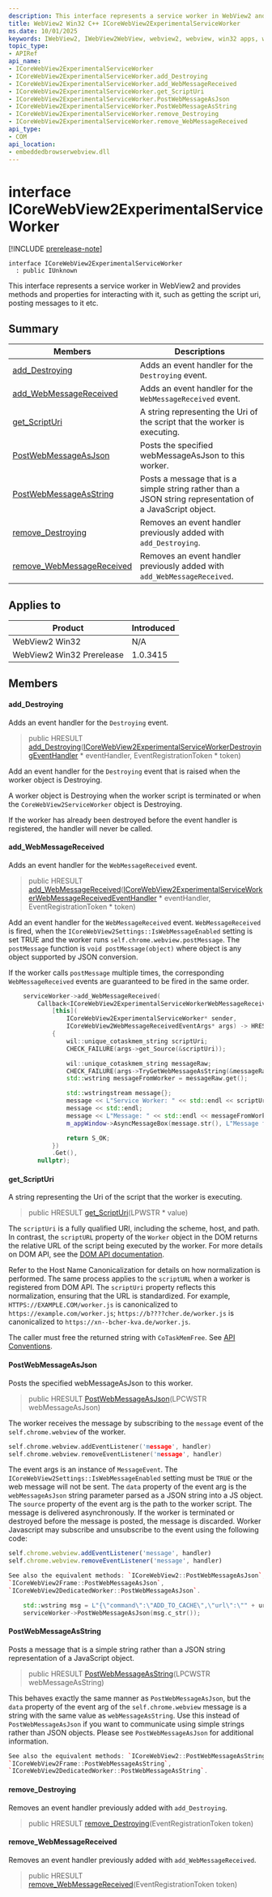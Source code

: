 ```yaml
---
description: This interface represents a service worker in WebView2 and provides methods and properties for interacting with it, such as getting the script uri, posting messages to it etc.
title: WebView2 Win32 C++ ICoreWebView2ExperimentalServiceWorker
ms.date: 10/01/2025
keywords: IWebView2, IWebView2WebView, webview2, webview, win32 apps, win32, edge, ICoreWebView2, ICoreWebView2Controller, browser control, edge html, ICoreWebView2ExperimentalServiceWorker
topic_type: 
- APIRef
api_name:
- ICoreWebView2ExperimentalServiceWorker
- ICoreWebView2ExperimentalServiceWorker.add_Destroying
- ICoreWebView2ExperimentalServiceWorker.add_WebMessageReceived
- ICoreWebView2ExperimentalServiceWorker.get_ScriptUri
- ICoreWebView2ExperimentalServiceWorker.PostWebMessageAsJson
- ICoreWebView2ExperimentalServiceWorker.PostWebMessageAsString
- ICoreWebView2ExperimentalServiceWorker.remove_Destroying
- ICoreWebView2ExperimentalServiceWorker.remove_WebMessageReceived
api_type:
- COM
api_location:
- embeddedbrowserwebview.dll
---
```


# interface ICoreWebView2ExperimentalServiceWorker

[!INCLUDE [prerelease-note](../includes/prerelease-note.md)]

```
interface ICoreWebView2ExperimentalServiceWorker
  : public IUnknown
```

This interface represents a service worker in WebView2 and provides methods and properties for interacting with it, such as getting the script uri, posting messages to it etc.

## Summary

 Members                        | Descriptions
--------------------------------|---------------------------------------------
[add_Destroying](#add_destroying) | Adds an event handler for the `Destroying` event.
[add_WebMessageReceived](#add_webmessagereceived) | Adds an event handler for the `WebMessageReceived` event.
[get_ScriptUri](#get_scripturi) | A string representing the Uri of the script that the worker is executing.
[PostWebMessageAsJson](#postwebmessageasjson) | Posts the specified webMessageAsJson to this worker.
[PostWebMessageAsString](#postwebmessageasstring) | Posts a message that is a simple string rather than a JSON string representation of a JavaScript object.
[remove_Destroying](#remove_destroying) | Removes an event handler previously added with `add_Destroying`.
[remove_WebMessageReceived](#remove_webmessagereceived) | Removes an event handler previously added with `add_WebMessageReceived`.

## Applies to

Product                         | Introduced
--------------------------------|---------------------------------------------
WebView2 Win32            |    N/A
WebView2 Win32 Prerelease |    1.0.3415

## Members

#### add_Destroying

Adds an event handler for the `Destroying` event.

> public HRESULT [add_Destroying](#add_destroying)([ICoreWebView2ExperimentalServiceWorkerDestroyingEventHandler](icorewebview2experimentalserviceworkerdestroyingeventhandler.md#icorewebview2experimentalserviceworkerdestroyingeventhandler) * eventHandler, EventRegistrationToken * token)

Add an event handler for the `Destroying` event that is raised when the worker object is Destroying.

A worker object is Destroying when the worker script is terminated or when the `CoreWebView2ServiceWorker` object is Destroying.

If the worker has already been destroyed before the event handler is registered, the handler will never be called.

#### add_WebMessageReceived

Adds an event handler for the `WebMessageReceived` event.

> public HRESULT [add_WebMessageReceived](#add_webmessagereceived)([ICoreWebView2ExperimentalServiceWorkerWebMessageReceivedEventHandler](icorewebview2experimentalserviceworkerwebmessagereceivedeventhandler.md#icorewebview2experimentalserviceworkerwebmessagereceivedeventhandler) * eventHandler, EventRegistrationToken * token)

Add an event handler for the `WebMessageReceived` event. `WebMessageReceived` is fired, when the `ICoreWebView2Settings::IsWebMessageEnabled` setting is set TRUE and the worker runs `self.chrome.webview.postMessage`. The `postMessage` function is `void postMessage(object)` where object is any object supported by JSON conversion.

If the worker calls `postMessage` multiple times, the corresponding `WebMessageReceived` events are guaranteed to be fired in the same order.

```cpp
    serviceWorker->add_WebMessageReceived(
        Callback<ICoreWebView2ExperimentalServiceWorkerWebMessageReceivedEventHandler>(
            [this](
                ICoreWebView2ExperimentalServiceWorker* sender,
                ICoreWebView2WebMessageReceivedEventArgs* args) -> HRESULT
            {
                wil::unique_cotaskmem_string scriptUri;
                CHECK_FAILURE(args->get_Source(&scriptUri));

                wil::unique_cotaskmem_string messageRaw;
                CHECK_FAILURE(args->TryGetWebMessageAsString(&messageRaw));
                std::wstring messageFromWorker = messageRaw.get();

                std::wstringstream message{};
                message << L"Service Worker: " << std::endl << scriptUri.get() << std::endl;
                message << std::endl;
                message << L"Message: " << std::endl << messageFromWorker << std::endl;
                m_appWindow->AsyncMessageBox(message.str(), L"Message from Service Worker");

                return S_OK;
            })
            .Get(),
        nullptr);
```

#### get_ScriptUri

A string representing the Uri of the script that the worker is executing.

> public HRESULT [get_ScriptUri](#get_scripturi)(LPWSTR * value)

The `scriptUri` is a fully qualified URI, including the scheme, host, and path. In contrast, the `scriptURL` property of the `Worker` object in the DOM returns the relative URL of the script being executed by the worker. For more details on DOM API, see the [DOM API documentation](https://developer.mozilla.org/docs/Web/API/Worker/scriptURL).

Refer to the Host Name Canonicalization for details on how normalization is performed. The same process applies to the `scriptURL` when a worker is registered from DOM API. The `scriptUri` property reflects this normalization, ensuring that the URL is standardized. For example, `HTTPS://EXAMPLE.COM/worker.js` is canonicalized to `https://example.com/worker.js`; `https://b????cher.de/worker.js` is canonicalized to `https://xn--bcher-kva.de/worker.js`.

The caller must free the returned string with `CoTaskMemFree`. See [API Conventions](/microsoft-edge/webview2/concepts/win32-api-conventions#strings).

#### PostWebMessageAsJson

Posts the specified webMessageAsJson to this worker.

> public HRESULT [PostWebMessageAsJson](#postwebmessageasjson)(LPCWSTR webMessageAsJson)

The worker receives the message by subscribing to the `message` event of the `self.chrome.webview` of the worker.

```cpp
self.chrome.webview.addEventListener('message', handler)
self.chrome.webview.removeEventListener('message', handler)
```

The event args is an instance of `MessageEvent`. The `ICoreWebView2Settings::IsWebMessageEnabled` setting must be `TRUE` or the web message will not be sent. The `data` property of the event arg is the `webMessageAsJson` string parameter parsed as a JSON string into a JS object. The `source` property of the event arg is the path to the worker script. The message is delivered asynchronously. If the worker is terminated or destroyed before the message is posted, the message is discarded. Worker Javascript may subscribe and unsubscribe to the event using the following code: 
```js
self.chrome.webview.addEventListener('message', handler)
self.chrome.webview.removeEventListener('message', handler)
```

```cpp
See also the equivalent methods: `ICoreWebView2::PostWebMessageAsJson`,
`ICoreWebView2Frame::PostWebMessageAsJson`,
`ICoreWebView2DedicatedWorker::PostWebMessageAsJson`.
```

```cpp
    std::wstring msg = L"{\"command\":\"ADD_TO_CACHE\",\"url\":\"" + url + L"\"}";
    serviceWorker->PostWebMessageAsJson(msg.c_str());
```

#### PostWebMessageAsString

Posts a message that is a simple string rather than a JSON string representation of a JavaScript object.

> public HRESULT [PostWebMessageAsString](#postwebmessageasstring)(LPCWSTR webMessageAsString)

This behaves exactly the same manner as `PostWebMessageAsJson`, but the `data` property of the event arg of the `self.chrome.webview` message is a string with the same value as `webMessageAsString`. Use this instead of `PostWebMessageAsJson` if you want to communicate using simple strings rather than JSON objects. Please see `PostWebMessageAsJson` for additional information. 
```cpp
See also the equivalent methods: `ICoreWebView2::PostWebMessageAsString`
`ICoreWebView2Frame::PostWebMessageAsString`,
`ICoreWebView2DedicatedWorker::PostWebMessageAsString`.
```

#### remove_Destroying

Removes an event handler previously added with `add_Destroying`.

> public HRESULT [remove_Destroying](#remove_destroying)(EventRegistrationToken token)

#### remove_WebMessageReceived

Removes an event handler previously added with `add_WebMessageReceived`.

> public HRESULT [remove_WebMessageReceived](#remove_webmessagereceived)(EventRegistrationToken token)

